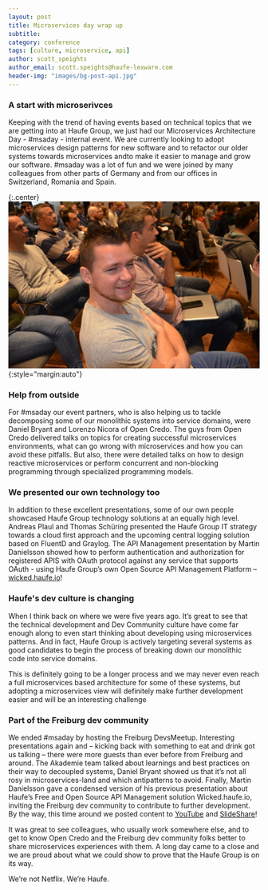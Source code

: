 ```yaml
---
layout: post
title: Microservices day wrap up
subtitle:
category: conference
tags: [culture, microservice, api]
author: scott_speights
author_email: scott.speights@haufe-lexware.com
header-img: "images/bg-post-api.jpg"
---
```


### A start with  microserivces

Keeping with the trend of having events based on technical topics that we are getting into at Haufe Group, we just had our Microservices Architecture Day - #msaday - internal event. We are currently looking to adopt microservices design patterns for new software and to refactor our older systems towards microservices andto make it easier to manage and grow our software. #msaday was a lot of fun and we were joined by many colleagues from other parts of Germany and from our offices in Switzerland, Romania and Spain.

{:.center}
![Microservices audience](/images/Microservices-Day/Satisfied-Microservices-Customer.JPG){:style="margin:auto"}

### Help from outside

For #msaday our event partners, who is also helping us to tackle decomposing some of our monolithic systems into service domains, were Daniel Bryant and Lorenzo Nicora of Open Credo. The guys from Open Credo delivered talks on topics for creating successful microservices environments, what can go wrong with microservices and how you can avoid these pitfalls. But also, there were detailed talks on how to design reactive microservices or perform concurrent and non-blocking programming through specialized programming models. 

### We presented our own technology too

In addition to these excellent presentations, some of our own people showcased Haufe Group technology solutions at an equally high level. Andreas Plaul and Thomas Schüring presented the Haufe Group IT strategy towards a cloud first approach and the upcoming central logging solution based on FluentD and Graylog. The API Management presentation by Martin Danielsson showed how to perform authentication and authorization for registered APIS with OAuth protocol against any service that supports OAuth - using Haufe Group’s own Open Source API Management Platform – [wicked.haufe.io](https://github.com/Haufe-Lexware/wicked.haufe.io)! 

### Haufe's dev culture is changing

When I think back on where we were five years ago. It’s great to see that the technical development and Dev Community culture have come far enough along to even start thinking about developing using microservices patterns. And in fact, Haufe Group is actively targeting several systems as good candidates to begin the process of breaking down our monolithic code into service domains. 

This is definitely going to be a longer process and we may never even reach a full microservices based architecture for some of these systems, but adopting a microservices view will definitely make further development easier and will be an interesting challenge

### Part of the Freiburg dev community

We ended #msaday by hosting the Freiburg DevsMeetup. Interesting presentations again and – kicking back with something to eat and drink got us talking – there were more guests than ever before from Freiburg and around. The Akademie team talked about learnings and best practices on their way to decoupled systems, Daniel Bryant showed us that it’s not all rosy in microservices-land and which antipatterns to avoid. Finally, Martin Danielsson gave a condensed version of his previous presentation about Haufe’s Free and Open Source API Management solution Wicked.haufe.io, inviting the Freiburg dev community to contribute to further development. By the way, this time around we posted content to [YouTube](https://www.youtube.com/channel/UCLyuIumQe2DjYIuwnvCo4uA) and [SlideShare](http://www.slideshare.net/HaufeDev/presentations)!

It was great to see colleagues, who usually work somewhere else, and to get to know Open Credo and the Freiburg dev community folks better to share microservices experiences with them. A long day came to a close and we are proud about what we could show to prove that the Haufe Group is on its way. 

We’re not Netflix. We’re Haufe.
